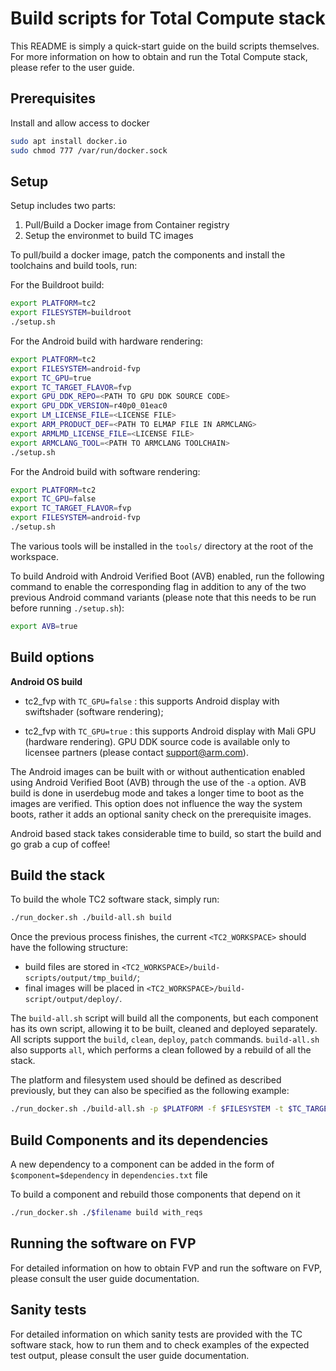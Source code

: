 Build scripts for Total Compute stack
=====================================

This README is simply a quick-start guide on the build scripts themselves. For more
information on how to obtain and run the Total Compute stack, please refer to
the user guide.

Prerequisites
-------------
Install and allow access to docker
```bash
sudo apt install docker.io
sudo chmod 777 /var/run/docker.sock
```

Setup
-----
Setup includes two parts:
1. Pull/Build a Docker image from Container registry
2. Setup the environmet to build TC images

To pull/build a docker image, patch the components and install the toolchains and build tools, run:

For the Buildroot build:
```bash
export PLATFORM=tc2
export FILESYSTEM=buildroot
./setup.sh
```

For the Android build with hardware rendering:
```bash
export PLATFORM=tc2
export FILESYSTEM=android-fvp
export TC_GPU=true
export TC_TARGET_FLAVOR=fvp
export GPU_DDK_REPO=<PATH TO GPU DDK SOURCE CODE>
export GPU_DDK_VERSION=r40p0_01eac0
export LM_LICENSE_FILE=<LICENSE FILE>
export ARM_PRODUCT_DEF=<PATH TO ELMAP FILE IN ARMCLANG>
export ARMLMD_LICENSE_FILE=<LICENSE FILE>
export ARMCLANG_TOOL=<PATH TO ARMCLANG TOOLCHAIN>
./setup.sh
```

For the Android build with software rendering:
```bash
export PLATFORM=tc2
export TC_GPU=false
export TC_TARGET_FLAVOR=fvp
export FILESYSTEM=android-fvp
./setup.sh
```

The various tools will be installed in the ``tools/`` directory at the root of the workspace.

To build Android with Android Verified Boot (AVB) enabled, run the following command to enable the corresponding flag in addition to any of the two previous Android command variants (please note that this needs to be run before running `./setup.sh`):
```bash
export AVB=true
```

Build options
-------------
**Android OS build**

 * tc2_fvp with `TC_GPU=false` : this supports Android display with swiftshader (software rendering);

 * tc2_fvp with `TC_GPU=true` : this supports Android display with Mali GPU (hardware rendering). GPU DDK source code is available only to licensee partners (please contact support@arm.com).

The Android images can be built with or without authentication enabled using Android Verified Boot (AVB) through the use of the `-a` option. AVB build is done in userdebug mode and takes a longer time to boot as the images are verified. This option does not influence the way the system boots, rather it adds an optional sanity check on the prerequisite images.

Android based stack takes considerable time to build, so start the build and go grab a cup of coffee!

Build the stack
---------------

To build the whole TC2 software stack, simply run:
```bash
./run_docker.sh ./build-all.sh build
```
Once the previous process finishes, the current ``<TC2_WORKSPACE>`` should have the following structure:
 * build files are stored in ``<TC2_WORKSPACE>/build-scripts/output/tmp_build/``;
 * final images will be placed in ``<TC2_WORKSPACE>/build-script/output/deploy/``.

The ``build-all.sh`` script will build all the components, but each component has its own script, allowing it to be built, cleaned and deployed separately.
All scripts support the ``build``, ``clean``, ``deploy``, ``patch`` commands. ``build-all.sh`` also supports ``all``, which performs a clean followed by a rebuild of all the stack.

The platform and filesystem used should be defined as described previously, but they can also be specified as the following example:
```bash
./run_docker.sh ./build-all.sh -p $PLATFORM -f $FILESYSTEM -t $TC_TARGET_FLAVOR -g $TC_GPU build
```

Build Components and its dependencies
-------------------------------------

A new dependency to a component can be added in the form of `$component=$dependency` in `dependencies.txt` file

To build a component and rebuild those components that depend on it
```bash
./run_docker.sh ./$filename build with_reqs
```

Running the software on FVP
---------------------------
For detailed information on how to obtain FVP and run the software on FVP, please consult the user guide documentation.

Sanity tests
------------
For detailed information on which sanity tests are provided with the TC software stack, how to run them and to check examples of the expected test output, please consult the user guide documentation.


